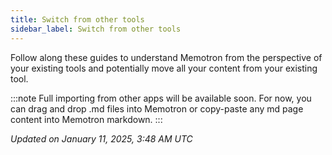 ```yaml
---
title: Switch from other tools
sidebar_label: Switch from other tools
---
```


Follow along these guides to understand Memotron from the perspective of your existing tools and potentially move all your content from your existing tool.

:::note
Full importing from other apps will be available soon. For now, you can drag and drop .md files into Memotron or copy-paste any md page content into Memotron markdown.
:::

*Updated on January 11, 2025, 3:48 AM UTC*
